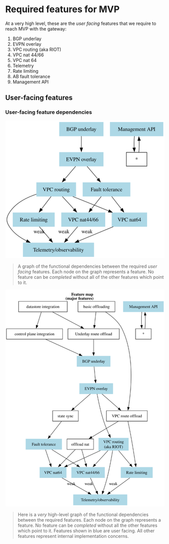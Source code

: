 # Required features for MVP

At a very high level, these are the _user facing_ features that we require to reach MVP with the gateway:

1. BGP underlay
2. EVPN overlay
3. VPC routing (aka RIOT)
4. VPC nat 44/66
5. VPC nat 64
6. Telemetry
7. Rate limiting
8. AB fault tolerance
9. Management API

## User-facing features

### User-facing feature dependencies

![User-facing feature dependencies](user-facing-feature-dependencies.svg)

> A graph of the functional dependencies between the required _user facing_ features.
> Each node on the graph represents a feature.
> No feature can be _completed_ without all of the other features which point to it.
 
<div hidden>

```plantuml
@startdot user-facing-feature-dependencies.svg
digraph features {
labelloc=t
graph [ranksep=0.6]

node[shape="rect"]
BGP_underlay [ label="BGP underlay", style=filled, color="lightblue"]
EVPN_overlay [ label="EVPN overlay", style=filled, color="lightblue"]
VPC_routing [ label="VPC routing", style=filled, color="lightblue"]
VPC_nat44_66 [ label="VPC nat44/66", style=filled, color="lightblue"]
VPC_nat64 [ label="VPC nat64", style=filled, color="lightblue"]
Telemetry [ label="Telemetry/observability", style=filled, color="lightblue"]
rate_limiting [ label="Rate limiting", style=filled, color="lightblue"]
Fault_tolerance [ label="Fault tolerance", style=filled, color="lightblue"]
Management_API [label="Management API", style=filled, color="lightblue"]
all [label="*"]
all -> Management_API
Management_API -> all

BGP_underlay -> EVPN_overlay;
EVPN_overlay -> VPC_routing;
VPC_routing -> VPC_nat44_66;
VPC_routing -> VPC_nat64;
VPC_routing -> rate_limiting;
EVPN_overlay -> Fault_tolerance;
Fault_tolerance -> VPC_nat64;
Fault_tolerance -> VPC_nat44_66;
VPC_routing -> Telemetry;
VPC_nat44_66 -> Telemetry [xlabel="weak"];
VPC_nat64 -> Telemetry [xlabel="weak"];
rate_limiting -> Telemetry [xlabel="weak"];
}
@enddot
```
</div>

![Major feature dependencies (internal)](./major-feature-dependencies-internal.svg)

> Here is a _very_ high-level graph of the functional dependencies between the required features.
> Each node on the graph represents a feature.
> No feature can be _completed_ without all the other features which point to it.
> Features shown in blue are user facing.
> All other features represent internal implementation concerns.

<div hidden>

```plantuml
@startdot major-feature-dependencies-internal.svg
digraph features {
  labelloc=t
  node [shape="box"]
  graph [ranksep=0.8]
  label=< <b>Feature map<br/>(major features)</b> >

  BGP_underlay [ label="BGP underlay", style=filled, color="lightblue" ]
  EVPN_overlay [ label="EVPN overlay", style=filled, color="lightblue" ]
  VPC_routing [ label="VPC routing\n(aka RIOT)", style=filled, color="lightblue" ]
  VPC_nat44_66 [ label="VPC nat44/66", style=filled, color="lightblue" ]
  VPC_nat64 [ label="VPC nat64", style=filled, color="lightblue" ]
  telemetry [ label="Telemetry/observability", style=filled, color="lightblue" ]
  rate_limiting [ label="Rate limiting", style=filled, color="lightblue" ]
  fault_tolerance [ label="Fault tolerance", style=filled, color="lightblue" ]
  Management_API [ label="Management API", style=filled, color="lightblue" ]

  control_plane_integration [ label="control plane integration"]
  state_sync [ label="state sync" ]
  hardware_offloaded_nat [ label="offload nat" ]
  hardware_offloaded_routing [ label="Underlay route offload" ]
  hardware_offloaded_vpc [ label="VPC route offload" ]
  hardware_offloading_basic [ label="basic offloading" ]
  datastore_integration [ label="datastore integration" ]
  
  all [label="*"]
  Management_API -> all
  all -> Management_API

  datastore_integration -> control_plane_integration
  datastore_integration -> hardware_offloaded_routing
  hardware_offloading_basic -> hardware_offloaded_routing
  hardware_offloaded_routing -> BGP_underlay
  fault_tolerance -> VPC_nat44_66
  fault_tolerance -> VPC_nat64
  BGP_underlay -> EVPN_overlay
  EVPN_overlay -> VPC_routing
  EVPN_overlay -> state_sync
  EVPN_overlay -> hardware_offloaded_vpc
  hardware_offloaded_nat -> VPC_nat44_66
  hardware_offloaded_nat -> VPC_nat64
  VPC_nat44_66 -> telemetry [xlabel="weak"]
  VPC_nat64 -> telemetry [xlabel="weak"]
  VPC_routing -> telemetry
  VPC_routing -> VPC_nat44_66
  VPC_routing -> VPC_nat64
  VPC_routing -> rate_limiting
  control_plane_integration -> BGP_underlay
  state_sync -> fault_tolerance
  hardware_offloaded_vpc -> hardware_offloaded_nat
  hardware_offloaded_vpc -> rate_limiting
  hardware_offloading_basic -> hardware_offloaded_vpc
  rate_limiting -> telemetry [xlabel="weak"]
}
@enddot
```
</div>
